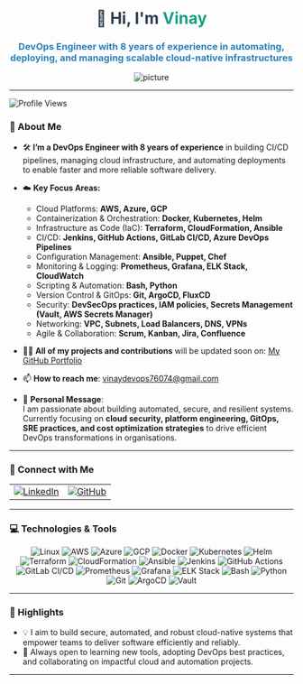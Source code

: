 <h1 align="center" style="color: #2c3e50;">👋 Hi, I'm <span style="color: #16a085;">Vinay</span></h1>
<h3 align="center" style="color: #2980b9;">DevOps Engineer with 8 years of experience in automating, deploying, and managing scalable cloud-native infrastructures</h3>

<p align="center">
  <img src="https://github.com/user-attachments/assets/d02eca05-d391-469b-9e3a-0cd014bbad58" alt="picture"/>
</p>


---

<p align="left">
  <img src="https://komarev.com/ghpvc/?username=devopswithvinay&label=Profile%20Views&color=0e75b6&style=flat" alt="Profile Views" />
</p>

### 🌟 About Me  
- 🛠️ **I’m a DevOps Engineer with 8 years of experience** in building CI/CD pipelines, managing cloud infrastructure, and automating deployments to enable faster and more reliable software delivery.  
- ☁️ **Key Focus Areas:**  
  - Cloud Platforms: **AWS, Azure, GCP**  
  - Containerization & Orchestration: **Docker, Kubernetes, Helm**  
  - Infrastructure as Code (IaC): **Terraform, CloudFormation, Ansible**  
  - CI/CD: **Jenkins, GitHub Actions, GitLab CI/CD, Azure DevOps Pipelines**  
  - Configuration Management: **Ansible, Puppet, Chef**  
  - Monitoring & Logging: **Prometheus, Grafana, ELK Stack, CloudWatch**  
  - Scripting & Automation: **Bash, Python**  
  - Version Control & GitOps: **Git, ArgoCD, FluxCD**  
  - Security: **DevSecOps practices, IAM policies, Secrets Management (Vault, AWS Secrets Manager)**  
  - Networking: **VPC, Subnets, Load Balancers, DNS, VPNs**  
  - Agile & Collaboration: **Scrum, Kanban, Jira, Confluence**

- 👨‍💻 **All of my projects and contributions** will be updated soon on: [My GitHub Portfolio](https://github.com/devopswithvinay)  
- 📫 **How to reach me**: vinaydevops76074@gmail.com  
- 💬 **Personal Message**:  
  I am passionate about building automated, secure, and resilient systems. Currently focusing on **cloud security, platform engineering, GitOps, SRE practices, and cost optimization strategies** to drive efficient DevOps transformations in organisations.

---

### 🤝 Connect with Me  
<p align="center">
<div>
  <table>
    <tr>
      <td>
        <a href="https://www.linkedin.com/in/vinay-kumar-93647a286/" target="_blank">
          <img src="https://img.shields.io/badge/LinkedIn-Profile-blue?style=for-the-badge&logo=linkedin" alt="LinkedIn" />
        </a>
      </td>
      <td>
        <a href="https://github.com/devopswithvinay" target="_blank">
          <img src="https://img.shields.io/badge/GitHub-Profile-green?style=for-the-badge&logo=github" alt="GitHub" />
        </a>
      </td>
    </tr>
  </table>
</div>
</p>

---

### 💻 Technologies & Tools  
<p align="center">
  <img src="https://img.shields.io/badge/Linux-FCC624?style=for-the-badge&logo=linux&logoColor=black" alt="Linux" />
  <img src="https://img.shields.io/badge/AWS-232F3E?style=for-the-badge&logo=amazon-aws&logoColor=white" alt="AWS" />
  <img src="https://img.shields.io/badge/Azure-0078D4?style=for-the-badge&logo=azure-devops&logoColor=white" alt="Azure" />
  <img src="https://img.shields.io/badge/GCP-4285F4?style=for-the-badge&logo=google-cloud&logoColor=white" alt="GCP" />
  <img src="https://img.shields.io/badge/Docker-2496ED?style=for-the-badge&logo=docker&logoColor=white" alt="Docker" />
  <img src="https://img.shields.io/badge/Kubernetes-326CE5?style=for-the-badge&logo=kubernetes&logoColor=white" alt="Kubernetes" />
  <img src="https://img.shields.io/badge/Helm-0F1689?style=for-the-badge&logo=helm&logoColor=white" alt="Helm" />
  <img src="https://img.shields.io/badge/Terraform-623CE4?style=for-the-badge&logo=terraform&logoColor=white" alt="Terraform" />
  <img src="https://img.shields.io/badge/CloudFormation-FF4F8B?style=for-the-badge&logo=amazon-aws&logoColor=white" alt="CloudFormation" />
  <img src="https://img.shields.io/badge/Ansible-EE0000?style=for-the-badge&logo=ansible&logoColor=white" alt="Ansible" />
  <img src="https://img.shields.io/badge/Jenkins-D24939?style=for-the-badge&logo=jenkins&logoColor=white" alt="Jenkins" />
  <img src="https://img.shields.io/badge/GitHub%20Actions-2088FF?style=for-the-badge&logo=github-actions&logoColor=white" alt="GitHub Actions" />
  <img src="https://img.shields.io/badge/GitLab%20CI/CD-FCA121?style=for-the-badge&logo=gitlab&logoColor=white" alt="GitLab CI/CD" />
  <img src="https://img.shields.io/badge/Prometheus-E6522C?style=for-the-badge&logo=prometheus&logoColor=white" alt="Prometheus" />
  <img src="https://img.shields.io/badge/Grafana-F46800?style=for-the-badge&logo=grafana&logoColor=white" alt="Grafana" />
  <img src="https://img.shields.io/badge/ELK%20Stack-005571?style=for-the-badge&logo=elastic&logoColor=white" alt="ELK Stack" />
  <img src="https://img.shields.io/badge/Bash-4EAA25?style=for-the-badge&logo=gnu-bash&logoColor=white" alt="Bash" />
  <img src="https://img.shields.io/badge/Python-3776AB?style=for-the-badge&logo=python&logoColor=white" alt="Python" />
  <img src="https://img.shields.io/badge/Git-F05032?style=for-the-badge&logo=git&logoColor=white" alt="Git" />
  <img src="https://img.shields.io/badge/ArgoCD-EF7B4D?style=for-the-badge&logo=argo&logoColor=white" alt="ArgoCD" />
  <img src="https://img.shields.io/badge/Vault-000000?style=for-the-badge&logo=vault&logoColor=white" alt="Vault" />
</p>

---

### 🚀 Highlights  
- 💡 I aim to build secure, automated, and robust cloud-native systems that empower teams to deliver software efficiently and reliably.  
- 🎯 Always open to learning new tools, adopting DevOps best practices, and collaborating on impactful cloud and automation projects.

---
